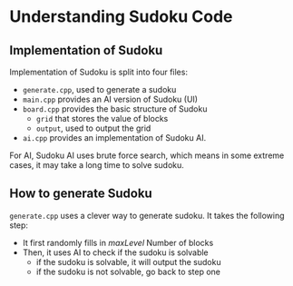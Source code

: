 # Understanding Sudoku Code

## Implementation of Sudoku

Implementation of Sudoku is split into four files:

- `generate.cpp`, used to generate a sudoku
- `main.cpp` provides an AI version of Sudoku (UI)
- `board.cpp` provides the basic structure of Sudoku
  - `grid` that stores the value of blocks
  - `output`, used to output the grid
- `ai.cpp` provides an implementation of Sudoku AI.

For AI, Sudoku AI uses brute force search, which means in some extreme cases, it may take a long time to solve sudoku.

## How to generate Sudoku

`generate.cpp` uses a clever way to generate sudoku. It takes the following step:

- It first randomly fills in $maxLevel$ Number of blocks
- Then, it uses AI to check if the sudoku is solvable
  - if the sudoku is solvable, it will output the sudoku
  - if the sudoku is not solvable, go back to step one
